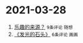 # 2021-03-28

1. [乐趣的来源？](https://www.v2ex.com/t/765806) `9条评论` `随想`
1. [《发光的石头》](https://www.v2ex.com/t/765804) `6条评论` `画画`
